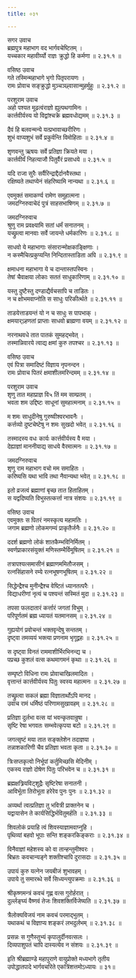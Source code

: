 ```yaml
---
title: ०३१

---
```

सगर उवाच  
ब्रह्मपुत्र महाभाग वद भार्गवचेष्टितम् ।  
यच्चकार महावीर्य्यो राज्ञः क्रुद्धो हि कर्मणा ॥ २.३१.१ ॥  
  
वसिष्ठ उवाच  
गते तस्मिन्महाभागे भृगो पितृपरायणः ।  
रामः प्रोवाच सङ्क्रुद्धो मुञ्चञ्छ्वासान्मुहर्मुहुः ॥ २.३१.२ ॥  
  
परशुराम उवाच  
अहो पश्यत मूढत्वंराज्ञो ह्युत्पथगामिनः ।  
कार्त्तवीर्यस्य यो विद्वांश्चक्रे ब्रह्मवधोद्यमम् ॥ २.३१.३ ॥  
  
दैवं हि बलवन्मन्ये यत्प्रभावाच्छरीरिणः ।  
शुभं वाप्यशुभं सर्वे प्रकुर्वन्ति विमोहिताः ॥ २.३१.४ ॥  
  
शृणवन्तु ऋषयः सर्वे प्रतिज्ञा क्रियते मया ।  
कार्त्तवीर्यं निहत्याजौ पितुर्वैरं प्रसाधये ॥ २.३१.५ ॥  
  
यदि राजा सुरैः सर्वैरिन्द्राद्दैर्दानवैस्तथा ।  
रक्षिष्यते तथाप्येनं संहरिष्यामि नान्यथा ॥ २.३१.६ ॥  
  
एवमुक्तं समाकर्ण्य रामेण समुहात्मना ।  
जमदग्निरुवाचेदं पुत्रं साहसभाषिणम् ॥ २.३१.७ ॥  
  
जमदग्निरुवाच  
श्रुणु राम प्रवक्ष्यामि सतां धर्मं सनातनम् ।  
यच्छ्रुत्वा मानवाः सर्वे जायन्ते धर्मकारिणः ॥ २.३१.८ ॥  
  
साधवो ये महाभागाः संसारान्मोक्षकाङ्क्षिणाः ।  
न कस्मैचित्प्रकुप्यन्ति निन्दितास्ताडिता अपि ॥ २.३१.९ ॥  
  
क्षमाधना महाभागा ये च दान्तास्तपस्विनः ।  
तेषां चैवाक्षया लोकाः सततं साधुकारिणाम् ॥ २.३१.१० ॥  
  
यस्तु दुष्टैस्तु दण्डाद्यैर्वचसापि च ताडितः ।  
न च क्षोभमवाप्नोति स साधुः परिकीर्त्थते ॥ २.३१.११ ॥  
  
ताडयेत्ताडयन्तं यो न च साधुः स पापभाक् ।  
क्षमयार्ऽहणतां प्राप्ताः साधवो ब्राह्मणा वयम् ॥ २.३१.१२ ॥  
  
नरनाथवधे तात पातकं सुमहद्भवेत् ।  
तस्मान्निवारये त्वाद्य क्षमां कुरु तपश्चर ॥ २.३१.१३ ॥  
  
वसिष्ठ उवाच  
एवं पित्रा समादिष्टं विज्ञाय नृपनन्दन ।  
रामः प्रोवाच पितरं क्षमाशीलमरिन्दमम् ॥ २.३१.१४ ॥  
  
परशुराम उवाच  
शृणु तात महाप्राज्ञ वि५ तिं मम साम्प्रतम् ।  
भवता शम उद्दिष्टः साधूनां सुमहात्मनाम् ॥ २.३१.१५ ॥  
  
म शमः साधुदीनेषु गुरुष्वीश्वरभावनैः ।  
कर्त्तव्यो दुष्टचेष्टेषु न शमः सुखदो भवेत् ॥ २.३१.१६ ॥  
  
तस्मादस्य वधः कार्यः कार्त्तवीर्यस्य वै मया ।  
देह्याज्ञां माननीयाद्य साधये वैरमात्मनः ॥ २.३१.१७ ॥  
  
जमदग्निरुवाच  
शृणु राम महाभाग वचो मम समाहितः ।  
करिष्यसि यथा भावि तथा नैवान्यथा भवेत् ॥ २.३१.१८ ॥  
  
इतो व्रजत्वं ब्रह्माणां बृच्छ तात हिताहितम् ।  
स यद्वदिष्यति विभुस्तत्कर्त्ता नात्र संशयः ॥ २.३१.१९ ॥  
  
वसिष्ठ उवाच  
एवमुक्तः स पितरं नमस्कृत्य महामतिः ।  
जगाम ब्रह्मणो लोकमगम्यं प्राकृतैर्जनैः ॥ २.३१.२० ॥  
  
ददर्श ब्रह्मणो लोकं शातकैम्भविनिर्मितम् ।  
स्वर्णप्राकारसंयुक्तं मणिस्तम्भैर्विमूषितम् ॥ २.३१.२१ ॥  
  
तत्रापश्यत्समासीनं ब्रह्माणममितौजसम् ।  
रत्नसिंहासने रम्ये रत्नभूषणभूषितम् ॥ २.३१.२२ ॥  
  
सिद्धेन्द्रैश्च मुनीन्द्रैश्च वेष्टितं ध्यानतत्परैः ।  
विद्याधरीणां नृत्यं च पश्यन्तं सस्मितं मुदा ॥ २.३१.२३ ॥  
  
तपसा फलदातारं कर्त्तारं जगतां विभुम् ।  
परिपूर्णतमं ब्रह्म ध्यायतं यतमानसम् ॥ २.३१.२४ ॥  
  
गुह्ययोगं प्रवोचन्तं भक्तवृन्देषु सन्ततम् ।  
दृष्ट्वा तमव्ययं भक्त्या प्रणनाम भृगूद्वहः ॥ २.३१.२५ ॥  
  
स दृष्ट्वा विनतं राममाशीर्भिरभिनन्द्य च ।  
पप्रच्छ कुशलं वत्स कथमागमनं कृथाः ॥ २.३१.२६ ॥  
  
सम्पृष्टो विधिना रामः प्रोवाचाखिलमादितः ।  
वृत्तान्तं कार्त्तवीर्यस्य पितुः स्वस्य महात्मनः ॥ २.३१.२७ ॥  
  
तच्छ्रुत्वा सकलं ब्रह्मा विज्ञातार्थोऽपि मानद ।  
उवाच रामं धर्मिष्ठं परिणामसुखावहम् ॥ २.३१.२८ ॥  
  
प्रतिज्ञा दुर्लभा वत्स यां भवन्कृतवान्रुषा ।  
सृष्टि रेषा भगवतः सम्भवेत्कृपया बटो ॥ २.३१.२९ ॥  
  
जगत्सृष्टं मया तात सङ्क्लेशेन तदाज्ञया ।  
तन्नाशकारिणी चैव प्रतिज्ञा भवता कृता ॥ २.३१.३० ॥  
  
त्रिःसप्तकृत्वो निर्भूपां कर्तुमिच्छसि मेदिनीम् ।  
एकस्य राज्ञो दोषेण पितुः परिभवेन च ॥ २.३१.३१ ॥  
  
ब्रह्मक्षत्र्रियविट्शूद्रैः सृष्टिरेषा सनातनी ।  
आविर्भूता तिरोभूता हरेरेव पुनः पुनः ॥ २.३१.३२ ॥  
  
अव्यर्था त्वत्प्रतिज्ञा तु भवित्री प्राक्तनेन च ।  
यद्वायासेन ते कार्यसिद्धिर्भवितुमर्हति ॥ २.३१.३३ ॥  
  
शिवलोकं प्रयाहि त्वं शिवस्याज्ञामवाप्नुहि ।  
पृथिव्यां बहवो भूपाः सन्ति शङ्करकिङ्कराः ॥ २.३१.३४ ॥  
  
विनैवाज्ञां महेशस्य को वा तान्हन्तुमीश्वरः ।  
बिभ्रतः कवचान्यङ्गे शक्तीश्चापि दुरासदाः ॥ २.३१.३५ ॥  
  
उपायं कुरु यत्नेन जयबीजं शुभावहम् ।  
उपाये तु समारब्धे सर्वे सिध्यन्त्युपक्रमाः ॥ २.३१.३६ ॥  
  
श्रीकृष्णमन्त्रं कवचं गृह्ण वत्स गुरोर्हरात् ।  
दुर्ल्लङ्घ्यं वैष्णवं तेजः शिवशक्तिर्विजेष्यति ॥ २.३१.३७ ॥  
  
त्रैलोक्यविजयं नाम कवचं परमाद्भुतम् ।  
यथाकथं च विज्ञाप्य शङ्करं लभदुर्लभम् ॥ २.३१.३८ ॥  
  
प्रसन्नः स गुणैस्तुभ्यं कृपालुर्दीनवत्सलः ।  
दिव्यपाशुपतं चापि दास्यत्येव न संशयः ॥ २.३१.३९ ॥  
  
इति श्रीब्रह्माण्डे महापुराणे वायुप्रोक्ते मध्यभागे तृतीय  
उपोद्धातपादे भार्गवचरिते एकत्रिंशत्तमोऽध्यायः ॥ ३१॥  
                                              